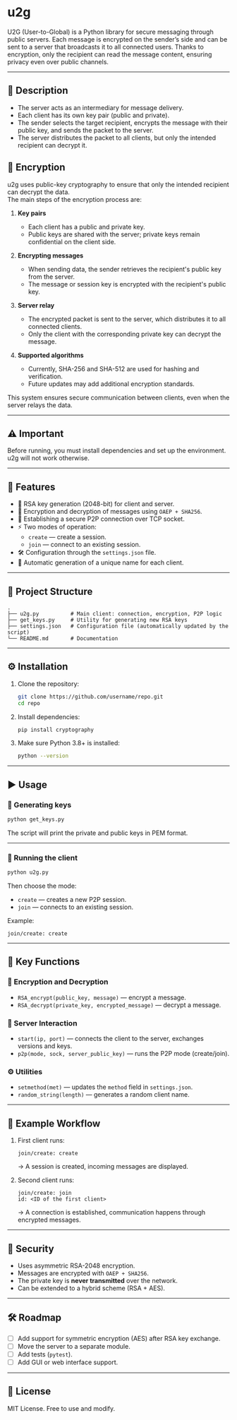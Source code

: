 # u2g
U2G (User-to-Global) is a Python library for secure messaging through public servers. Each message is encrypted on the sender’s side and can be sent to a server that broadcasts it to all connected users. Thanks to encryption, only the recipient can read the message content, ensuring privacy even over public channels.

---

## 📌 Description

- The server acts as an intermediary for message delivery.  
- Each client has its own key pair (public and private).   
- The sender selects the target recipient, encrypts the message with their public key, and sends the packet to the server.  
- The server distributes the packet to all clients, but only the intended recipient can decrypt it.

## 🔐 Encryption

u2g uses public-key cryptography to ensure that only the intended recipient can decrypt the data.  
The main steps of the encryption process are:

1. **Key pairs**  
   - Each client has a public and private key.  
   - Public keys are shared with the server; private keys remain confidential on the client side.

2. **Encrypting messages**  
   - When sending data, the sender retrieves the recipient's public key from the server.  
   - The message or session key is encrypted with the recipient's public key.  

3. **Server relay**  
   - The encrypted packet is sent to the server, which distributes it to all connected clients.  
   - Only the client with the corresponding private key can decrypt the message.

4. **Supported algorithms**  
   - Currently, SHA-256 and SHA-512 are used for hashing and verification.  
   - Future updates may add additional encryption standards.

This system ensures secure communication between clients, even when the server relays the data.

---

## ⚠️ Important

Before running, you must install dependencies and set up the environment.  
u2g will not work otherwise.

---

## 🚀 Features
- 🔐 RSA key generation (2048-bit) for client and server.  
- 📩 Encryption and decryption of messages using `OAEP + SHA256`.  
- 🔗 Establishing a secure P2P connection over TCP socket.  
- ⚡ Two modes of operation:
  - `create` — create a session.  
  - `join` — connect to an existing session.  
- 🛠 Configuration through the `settings.json` file.  
- 📜 Automatic generation of a unique name for each client.  

---

## 📂 Project Structure
```
.
├── u2g.py          # Main client: connection, encryption, P2P logic
├── get_keys.py     # Utility for generating new RSA keys
├── settings.json   # Configuration file (automatically updated by the script)
└── README.md       # Documentation
```

---

## ⚙️ Installation
1. Clone the repository:
   ```bash
   git clone https://github.com/username/repo.git
   cd repo
   ```

2. Install dependencies:
   ```bash
   pip install cryptography
   ```

3. Make sure Python 3.8+ is installed:
   ```bash
   python --version
   ```

---

## ▶️ Usage

### 🔑 Generating keys
```bash
python get_keys.py
```
The script will print the private and public keys in PEM format.

---

### 📡 Running the client
```bash
python u2g.py
```

Then choose the mode:
- `create` — creates a new P2P session.  
- `join` — connects to an existing session.  

Example:
```
join/create: create
```

---

## 🧩 Key Functions

### 🔑 Encryption and Decryption
- `RSA_encrypt(public_key, message)` — encrypt a message.  
- `RSA_decrypt(private_key, encrypted_message)` — decrypt a message.  

### 🔗 Server Interaction
- `start(ip, port)` — connects the client to the server, exchanges versions and keys.  
- `p2p(mode, sock, server_public_key)` — runs the P2P mode (create/join).  

### ⚙️ Utilities
- `setmethod(met)` — updates the `method` field in `settings.json`.  
- `random_string(length)` — generates a random client name.  

---

## 📖 Example Workflow
1. First client runs:
   ```
   join/create: create
   ```
   → A session is created, incoming messages are displayed.

2. Second client runs:
   ```
   join/create: join
   id: <ID of the first client>
   ```
   → A connection is established, communication happens through encrypted messages.

---

## 🔐 Security
- Uses asymmetric RSA-2048 encryption.  
- Messages are encrypted with `OAEP + SHA256`.  
- The private key is **never transmitted** over the network.  
- Can be extended to a hybrid scheme (RSA + AES).  

---

## 🛠 Roadmap
- [ ] Add support for symmetric encryption (AES) after RSA key exchange.  
- [ ] Move the server to a separate module.  
- [ ] Add tests (`pytest`).  
- [ ] Add GUI or web interface support.  

---

## 📜 License
MIT License. Free to use and modify.
